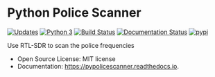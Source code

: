 # Python Police Scanner


[![Updates](https://pyup.io/repos/github/kwierman/pypolicescanner/shield.svg)](https://pyup.io/repos/github/kwierman/pypolicescanner/)
[![Python 3](https://pyup.io/repos/github/kwierman/pypolicescanner/python-3-shield.svg)](https://pyup.io/repos/github/kwierman/pypolicescanner/)
[![Build Status](https://travis-ci.org/kwierman/pypolicescanner.svg?branch=master)](https://travis-ci.org/kwierman/pypolicescanner)
[![Documentation Status](https://readthedocs.org/projects/pypolicescanner/badge/?version=latest)](https://pypolicescanner.readthedocs.io/en/latest/?badge=latest)
[![pypi](https://img.shields.io/pypi/v/pypolicescanner.svg)](https://pypi.python.org/pypi/pypolicescanner)


Use RTL-SDR to scan the police frequencies

* Open Source License: MIT license
* Documentation: https://pypolicescanner.readthedocs.io.


